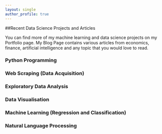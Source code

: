 ```yaml
---
layout: single
author_profile: true
---
```


##Recent Data Science Projects and Articles

You can find more of my machine learning and data science projects on my Portfolio page.
My Blog Page contains various articles from economics, finance, artificial intelligence and
any topic that you would love to read.

### Python Programming


### Web Scraping (Data Acquisition)


### Exploratory Data Analysis


### Data Visualisation


### Machine Learning (Regression and Classification)


### Natural Language Processing 
